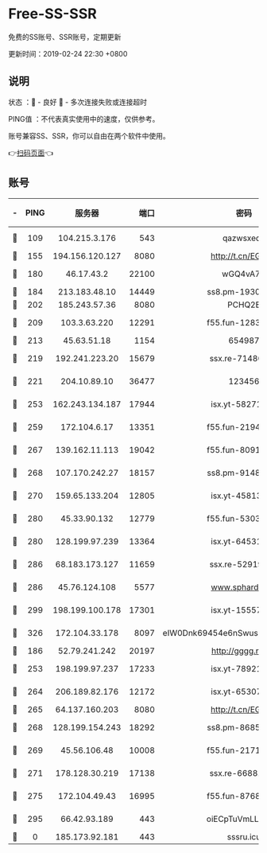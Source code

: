 # Free-SS-SSR

免费的SS账号、SSR账号，定期更新

更新时间：2019-02-24 22:30 +0800

## 说明

状态     ：🙂 - 良好 🙁 - 多次连接失败或连接超时

PING值   ：不代表真实使用中的速度，仅供参考。

账号兼容SS、SSR，你可以自由在两个软件中使用。

👉[扫码页面](https://liesauer.github.io/free-ss-ssr.github.io/)👈

## 账号

|-|PING|服务器|端口|密码|加密方式|区域|
|:----:|:----:|:-----:|-----:|:----:|:----:|:----:|
|🙂|109|104.215.3.176|543|qazwsxedc|aes-256-gcm|JP|
|🙂|155|194.156.120.127|8080|http://t.cn/EGJIyrl|rc4-md5|RU|
|🙂|180|46.17.43.2|22100|wGQ4vA7D|aes-256-gcm|RU|
|🙂|184|213.183.48.10|14449|ss8.pm-19302630|rc4-md5|RU|
|🙂|202|185.243.57.36|8080|PCHQ2E|rc4-md5|US|
|🙂|209|103.3.63.220|12291|f55.fun-12834026|aes-256-cfb|SG|
|🙂|213|45.63.51.18|1154|654987|chacha20|US|
|🙂|219|192.241.223.20|15679|ssx.re-71480022|aes-256-cfb|US|
|🙂|221|204.10.89.10|36477|123456|aes-256-cfb|US|
|🙂|253|162.243.134.187|17944|isx.yt-58271425|aes-256-cfb|US|
|🙂|259|172.104.6.17|13351|f55.fun-21946143|aes-256-cfb|US|
|🙂|267|139.162.11.113|19042|f55.fun-80913463|aes-256-cfb|SG|
|🙂|268|107.170.242.27|18157|ss8.pm-91485344|aes-256-cfb|US|
|🙂|270|159.65.133.204|12805|isx.yt-45813634|aes-256-cfb|SG|
|🙂|280|45.33.90.132|12779|f55.fun-53037025|aes-256-cfb|US|
|🙂|280|128.199.97.239|13364|isx.yt-64531028|aes-256-cfb|SG|
|🙂|286|68.183.173.127|11659|ssx.re-52919740|aes-256-cfb|US|
|🙂|286|45.76.124.108|5577|www.sphard.com|aes-256-cfb|AU|
|🙂|299|198.199.100.178|17301|isx.yt-15557891|aes-256-cfb|US|
|🙂|326|172.104.33.178|8097|eIW0Dnk69454e6nSwuspv9DmS201tQ0D|aes-256-cfb|SG|
|🙂|186|52.79.241.242|20197|http://gggg.rocks|chacha20|KR|
|🙂|253|198.199.97.237|17233|isx.yt-78921785|aes-256-cfb|US|
|🙂|264|206.189.82.176|12172|isx.yt-65307149|aes-256-cfb|SG|
|🙂|265|64.137.160.203|8080|http://t.cn/EGJIyrl|rc4-md5|CA|
|🙂|268|128.199.154.243|18292|ss8.pm-86852078|aes-256-cfb|SG|
|🙂|269|45.56.106.48|10008|f55.fun-21710471|aes-256-cfb|US|
|🙂|271|178.128.30.219|17138|ssx.re-66881258|aes-256-cfb|SG|
|🙂|275|172.104.49.43|16995|f55.fun-87684540|aes-256-cfb|SG|
|🙂|295|66.42.93.189|443|oiECpTuVmLLxk4Ts|aes-256-cfb|US|
|🙁|0|185.173.92.181|443|sssru.icu|rc4-md5|RU|
